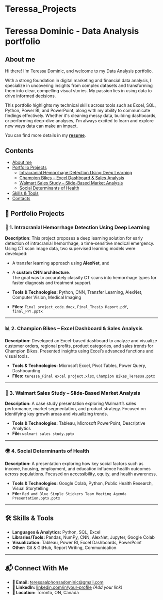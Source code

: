 # Teressa_Projects

# Teressa Dominic - Data Analysis portfolio
## About me
Hi there! I'm Teressa Dominic, and welcome to my Data Analysis portfolio.

With a strong foundation in digital marketing and financial data analysis, I specialize in uncovering insights from complex datasets and transforming them into clear, compelling visual stories. My passion lies in using data to drive informed decisions.

This portfolio highlights my technical skills across tools such as Excel, SQL, Python, Power BI, and PowerPoint, along with my ability to communicate findings effectively. Whether it's cleaning messy data, building dashboards, or performing deep-dive analyses, I'm always excited to learn and explore new ways data can make an impact.

You can find more details in my [**resume**](https://github.com/Teressa99/Teressa_Projects/blob/main/Teressa_Alphonsa_Dominic_resume.pdf).
## Contents
* [About me](#about-me)
* [Portfolio Projects](#portfolio-projects)
  - [Intracranial Hemorrhage Detection Using Deep Learning  ](#https://github.com/Teressa99/Teressa_Projects?tab=readme-ov-file#Intracranial-Hemorrhage-Detection-Using-Deep-Learning) 
  - [Champion Bikes – Excel Dashboard & Sales Analysis](#Champion-Bikes-–-Excel-Dashboard-&-Sales-Analysis)
  - [Walmart Sales Study – Slide-Based Market Analysis](#walmart-sales-study-–-slide-based-market-analysis)
  - [Social Determinants of Health](#Social-Determinants-of-Health)
* [Skills & Tools](#Skills-&-Tools)
* [Contacts](#contacts)
## 📁 Portfolio Projects

### 🧠 1. Intracranial Hemorrhage Detection Using Deep Learning  
**Description:** This project proposes a deep learning solution for early detection of intracranial hemorrhage, a time-sensitive medical emergency. Using CT scan image data, two supervised learning models were developed:  
- A transfer learning approach using **AlexNet**, and  
- A **custom CNN architecture**.  
The goal was to accurately classify CT scans into hemorrhage types for faster diagnosis and treatment support.

- **Tools & Technologies:** Python, CNN, Transfer Learning, AlexNet, Computer Vision, Medical Imaging  
- **Files:** `Final project_code.docx`, `Final_Thesis Report.pdf`, `final_PPT.pptx`

---

### 📊 2. Champion Bikes – Excel Dashboard & Sales Analysis  
**Description:** Developed an Excel-based dashboard to analyze and visualize customer orders, regional profits, product categories, and sales trends for Champion Bikes. Presented insights using Excel’s advanced functions and visual tools.

- **Tools & Technologies:** Microsoft Excel, Pivot Tables, Power Query, Dashboarding  
- **Files:** `teressa_Final excel project.xlsx`, `Champion Bikes_Teressa.pptx`

---

### 🛒 3. Walmart Sales Study – Slide-Based Market Analysis  
**Description:** A case study presentation exploring Walmart’s sales performance, market segmentation, and product strategy. Focused on identifying key growth areas and visualizing trends.

- **Tools & Technologies:** Tableau, Microsoft PowerPoint, Descriptive Analytics  
- **File:** `walmart sales study.pptx`

---

### 🌍 4. Social Determinants of Health  
**Description:** A presentation exploring how key social factors such as income, housing, employment, and education influence health outcomes across populations. Focused on accessibility, equity, and health awareness.

- **Tools & Technologies:** Google Colab, Python, Public Health Research, Visual Storytelling  
- **File:** `Red and Blue Simple Stickers Team Meeting Agenda Presentation.pptx.pptx`

---

## 🛠 Skills & Tools

- **Languages & Analytics:** Python, SQL, Excel  
- **Libraries/Tools:** Pandas, NumPy, CNN, AlexNet, Jupyter, Google Colab  
- **Visualization:** Tableau, Power BI, Excel Dashboards, PowerPoint  
- **Other:** Git & GitHub, Report Writing, Communication

---

## 📬 Connect With Me

- **📧 Email:** teressaalphonsadominic@gmail.com  
- **🔗 LinkedIn:** [linkedin.com/in/your-profile](#) *(Add your link)*  
- **📍 Location:** Toronto, ON, Canada  
